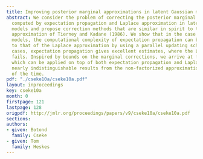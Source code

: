 ```yaml
---
title: Improving posterior marginal approximations in latent Gaussian models
abstract: We consider the problem of correcting the posterior marginal approximations
  computed by expectation propagation and Laplace approximation in latent Gaussian
  models and propose correction methods that are similar in spirit to the Laplace
  approximation of Tierney and Kadane (1986). We show that in the case of sparse Gaussian
  models, the computational complexity of expectation propagation can be made comparable
  to that of the Laplace approximation by using a parallel updating scheme. In some
  cases, expectation propagation gives excellent estimates, where the Laplace approximation
  fails. Inspired by bounds on the marginal corrections, we arrive at factorized approximations,
  which can be applied on top of both expectation propagation and Laplace. These give
  nearly indistinguishable results from the non-factorized approximations in a fraction
  of the time.
pdf: "./cseke10a/cseke10a.pdf"
layout: inproceedings
key: cseke10a
month: 0
firstpage: 121
lastpage: 128
origpdf: http://jmlr.org/proceedings/papers/v9/cseke10a/cseke10a.pdf
sections: 
authors:
- given: Botond
  family: Cseke
- given: Tom
  family: Heskes
---
```

